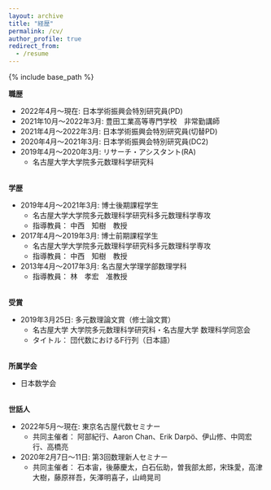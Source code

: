 ```yaml
---
layout: archive
title: "経歴"
permalink: /cv/
author_profile: true
redirect_from:
  - /resume
---
```


{% include base_path %}
<br />
  
  
<b>職歴</b>
- 2022年4月～現在: 日本学術振興会特別研究員(PD)
- 2021年10月～2022年3月: 豊田工業高等専門学校　非常勤講師
- 2021年4月〜2022年3月: 日本学術振興会特別研究員(切替PD)
- 2020年4月～2021年3月: 日本学術振興会特別研究員(DC2)
- 2019年4月～2020年3月: リサーチ・アシスタント(RA)
  * 名古屋大学大学院多元数理科学研究科

<br><b>学歴</b>
- 2019年4月～2021年3月: 博士後期課程学生
  * 名古屋大学大学院多元数理科学研究科多元数理科学専攻
  * 指導教員： 中西　知樹　教授
- 2017年4月～2019年3月: 博士前期課程学生
  * 名古屋大学大学院多元数理科学研究科多元数理科学専攻
  * 指導教員： 中西　知樹　教授
- 2013年4月～2017年3月: 名古屋大学理学部数理学科
  * 指導教員： 林　孝宏　准教授
  
<br><b>受賞</b>
- 2019年3月25日: 多元数理論文賞（修士論文賞）
  *	名古屋大学 大学院多元数理科学研究科・名古屋大学 数理科学同窓会
  * タイトル： 団代数におけるF行列（日本語）

<br><b>所属学会</b>
- 日本数学会

 
<br><b>世話人</b>
- 2022年5月～現在: 東京名古屋代数セミナー
  *  共同主催者：
阿部紀行、Aaron Chan、Erik Darpö、伊山修、中岡宏行、高橋亮
- 2020年2月7日～11日: 第3回数理新人セミナー
  *  共同主催者：
石本宙，後藤慶太，白石伝助，曽我部太郎，宋珠愛，高津大樹，藤原祥吾，矢澤明喜子，山﨑晃司
